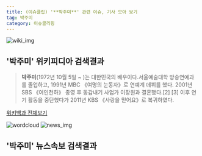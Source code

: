 ```yaml
---
title: (이슈클립) '**박주미**' 관련 이슈, 기사 모아 보기
tag: 박주미
category: 이슈클리핑
---
```

![wiki_img](https://user-images.githubusercontent.com/42597476/44503234-41136a80-a6d0-11e8-9071-6fc6418eafe4.png)
## **'**박주미**'** 위키피디아 검색결과
>**박주미**(1972년 10월 5일 ~ )는 대한민국의 배우이다.서울예술대학 방송연예과를 졸업하고, 1991년 MBC 《여명의 눈동자》로 연예계 데뷔를 했다. 2001년 SBS 《여인천하》 종영 후 동갑내기 사업가 이장원과 결혼했다.[2] [3] 이후 연기 활동을 중단했다가 2011년 KBS 《사랑을 믿어요》로 복귀하였다.

<a href="https://ko.wikipedia.org/wiki/박주미" target="_blank">위키백과 전체보기</a>

![wordcloud](https://s3.ap-northeast-2.amazonaws.com/lyrics101-wordcloud/2018-09-30-1538307412.png)
![news_img](https://user-images.githubusercontent.com/42597476/44507050-1206f400-a6e4-11e8-8d98-7ffbfebb353f.png)
## **'**박주미**'** 뉴스속보 검색결과

